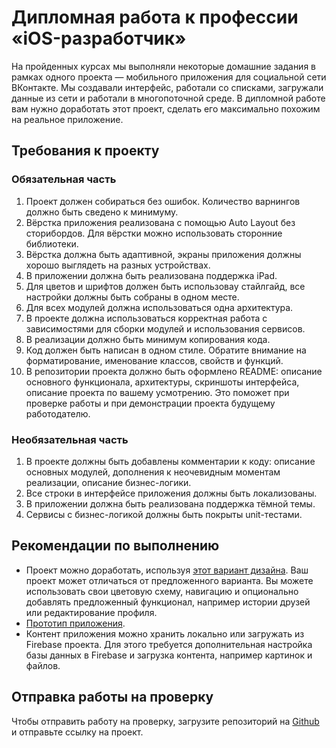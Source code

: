 # Дипломная работа к профессии «iOS-разработчик»

На пройденных курсах мы выполняли некоторые домашние задания в рамках одного проекта — мобильного приложения для социальной сети ВКонтакте. Мы создавали интерфейс, работали со списками, загружали данные из сети и работали в многопоточной среде. В дипломной работе вам нужно доработать этот проект, сделать его максимально похожим на реальное приложение.

## Требования к проекту

### Обязательная часть

1. Проект должен собираться без ошибок. Количество варнингов должно быть сведено к минимуму.
2. Вёрстка приложения реализована с помощью Auto Layout без сторибордов. Для вёрстки можно использовать сторонние библиотеки.
3. Вёрстка должна быть адаптивной, экраны приложения должны хорошо выглядеть на разных устройствах.
4. В приложении должна быть реализована поддержка iPad.
5. Для цветов и шрифтов должен быть использоваy стайлгайд, все настройки должны быть собраны в одном месте.
6. Для всех модулей должна использоваться одна архитектура.
7. В проекте должна использоваться корректная работа с зависимостями для сборки модулей и использования сервисов.
8. В реализации должно быть минимум копирования кода.
9. Код должен быть написан в одном стиле. Обратите внимание на форматирование, именование классов, свойств и функций.
10. В репозитории проекта должно быть оформлено README: описание основного функционала, архитектуры, скриншоты интерфейса, описание проекта по вашему усмотрению. Это поможет при проверке работы и при демонстрации проекта будущему работодателю.

### Необязательная часть

1. В проекте должны быть добавлены комментарии к коду: описание основных модулей, дополнения к неочевидным моментам реализации, описание бизнес-логики.
2. Все строки в интерфейсе приложения должны быть локализованы.
3. В приложении должна быть реализована поддержка тёмной темы.
4. Сервисы с бизнес-логикой должны быть покрыты unit-тестами.

## Рекомендации по выполнению

* Проект можно доработать, используя [этот вариант дизайна](https://www.figma.com/file/voOxg1QHVl9y9xdTJsUZoy/%D0%BC%D0%BE%D0%B1%D0%B8%D0%BB%D1%8C%D0%BD%D1%8B%D0%B5-%D0%BF%D1%80%D0%B8%D0%BB%D0%BE%D0%B6%D0%B5%D0%BD%D0%B8%D1%8F?type=design&node-id=0-1&mode=design). Ваш проект может отличаться от предложенного варианта. Вы можете использовать свои цветовую схему, навигацию и опционально добавлять предложенный функционал, например истории друзей или редактирование профиля.
* [Прототип приложения](https://www.figma.com/proto/voOxg1QHVl9y9xdTJsUZoy/%D0%BC%D0%BE%D0%B1%D0%B8%D0%BB%D1%8C%D0%BD%D1%8B%D0%B5-%D0%BF%D1%80%D0%B8%D0%BB%D0%BE%D0%B6%D0%B5%D0%BD%D0%B8%D1%8F?type=design&node-id=724-2348&t=mm38xCvNQjAA0GhF-1&scaling=scale-down&page-id=724%3A2347&starting-point-node-id=724%3A2348&show-proto-sidebar=1).
* Контент приложения можно хранить локально или загружать из Firebase проекта. Для этого требуется дополнительная настройка базы данных в Firebase и загрузка контента, например картинок и файлов.

## Отправка работы на проверку

Чтобы отправить работу на проверку, загрузите репозиторий на [Github](https://github.com/) и отправьте ссылку на проект.

